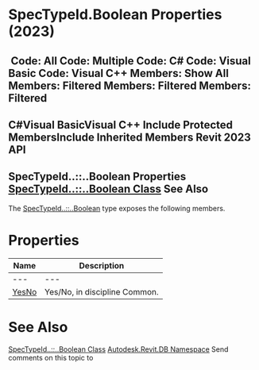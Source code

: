# SpecTypeId.Boolean Properties (2023)

﻿
 Code: All Code: Multiple Code: C# Code: Visual Basic Code: Visual C++  Members: Show All Members: Filtered Members: Filtered Members: Filtered   
---  
C#Visual BasicVisual C++
Include Protected MembersInclude Inherited Members
Revit 2023 API  
---  
SpecTypeId..::..Boolean Properties  
[SpecTypeId..::..Boolean Class](a30131d9-e9ea-2c79-8157-ef10335d628b.md "SpecTypeId.Boolean Class") See Also  
---  
The [SpecTypeId..::..Boolean](a30131d9-e9ea-2c79-8157-ef10335d628b.md "SpecTypeId.Boolean Class") type exposes the following members.
# Properties
| Name | Description |
| --- | --- |
| --- | --- | --- |
| [YesNo](34c44e0c-6a73-daf7-ffac-01deadfc1d64.md "YesNo Property") | Yes/No, in discipline Common. |

# See Also
[SpecTypeId..::..Boolean Class](a30131d9-e9ea-2c79-8157-ef10335d628b.md "SpecTypeId.Boolean Class")
[Autodesk.Revit.DB Namespace](87546ba7-461b-c646-cbb1-2cb8f5bff8b2.md "Autodesk.Revit.DB Namespace")
Send comments on this topic to 